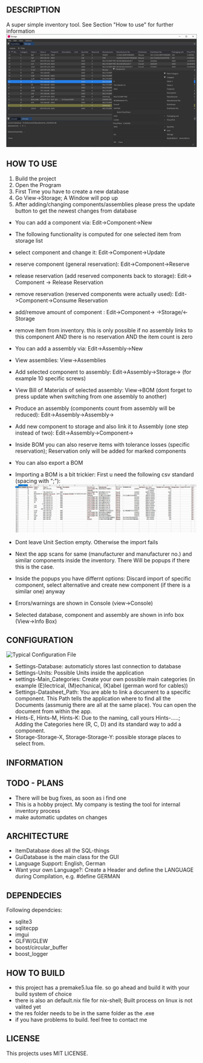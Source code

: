 DESCRIPTION
-------------------------------------------
A super simple inventory tool. See Section "How to use" for further information
![Screenshot of Doxygraph viewing its own code](images/Screenshot.JPG)

HOW TO USE
-------------------------------------------
1. Build the project
2. Open the Program
3. First Time you have to create a new database
4. Go View->Storage; A Window will pop up
5. After adding/changing components/assemblies please press the update button to get the newest changes from database
- You can add a component via: Edit->Component->New
- The following functionality is computed for one selected item from storage list
- select component and change it: Edit->Component->Update
- reserve component (general reservation): Edit->Component->Reserve
- release reservation (add reserved components back to storage): Edit-> Component -> Release Reservation
- remove reservation (reserved components were actually used): Edit->Component->Consume Reservation
- add/remove amount of component : Edit->Component-> ->Storage/<-Storage
- remove item from inventory. this is only possible if no assembly links to this component AND there is no reservation AND the item count is zero

- You can add a assembly via: Edit->Assembly->New
- View assemblies: View->Assemblies
- Add selected component to assembly: Edit->Assembly->Storage-> (for example 10 specific screws)
- View Bill of Materials of selected assembly: View->BOM (dont forget to press update when switching from one assembly to another)
- Produce an assembly (components count from assembly will be reduced): Edit->Assembly->Assembly->
- Add new component to storage and also link it to Assembly (one step instead of two): Edit->Assembly->Component->
- Inside BOM you can also reserve items with tolerance losses (specific reservation); Reservation only will be added for marked components 
- You can also export a BOM 
- Importing a BOM is a bit trickier: First u need the following csv standard (spacing with ";"): 
![Screenshot of Doxygraph viewing its own code](images/Import.JPG)
- Dont leave Unit Section empty. Otherwise the import fails
- Next the app scans for same (manufacturer and manufacturer no.) and similar components inside the inventory. There Will be popups if there this is the case. 
- Inside the popups you have differnt options: Discard import of specific component, select alternative and create new component (if there is a similar one) anyway


- Errors/warnings are shown in Console (view->Console)
- Selected database, component and assembly are shown in info box (View->Info Box)

CONFIGURATION
-------------------------------------------
![Typical Configuration File](images/Setting.JPG)
- Settings-Database: automaticly stores last connection to database
- Settings-Units: Possible Units inside the application
- settings-Main_Categories: Create your own possible main categories (in example (E)lectrical, (M)echanical, (K)abel (german word for cables))
- Settings-Datasheet_Path: You are able to link a document to a specific component. This Path tells the application where to find all the Documents (assmunig there are all at the same place). You can open the document from within the app.
- Hints-E, Hints-M, Hints-K: Due to the naming, call yours Hints-.....; Adding the Categories here (R, C, D) and its standard way to add a component.
- Storage-Storage-X, Storage-Storage-Y: possible storage places to select from.

INFORMATION
-------------------------------------------

TODO - PLANS
-------------------------------------------
- There will be bug fixes, as soon as i find one 
- This is a hobby project. My company is testing the tool for internal inventory process
- make automatic updates on changes

ARCHITECTURE
-------------------------------------------
- ItemDatabase does all the SQL-things
- GuiDatabase is the main class for the GUI
- Language Support: English, German
- Want your own Language?: Create a Header and define the LANGUAGE during Compilation, e.g. #define GERMAN

DEPENDECIES
-------------------------------------------
Following dependcies:
- sqlite3
- sqlitecpp
- imgui
- GLFW/GLEW
- boost/circular_buffer
- boost_logger
	
HOW TO BUILD
-------------------------------------------
- this project has a premake5.lua file. so go ahead and build it with your build system of choice
- there is also an default.nix file for nix-shell; Built process on linux is not valited yet
- the res folder needs to be in the same folder as the .exe
- if you have problems to build. feel free to contact me


LICENSE
-------------------------------------------
This projects uses MIT LICENSE.